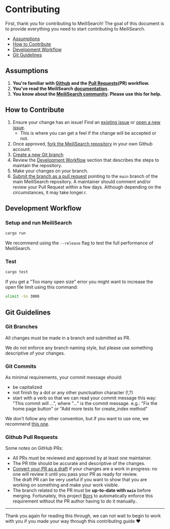 # Contributing

First, thank you for contributing to MeiliSearch! The goal of this document is to provide everything you need to start contributing to MeiliSearch.

- [Assumptions](#assumptions)
- [How to Contribute](#how-to-contribute)
- [Development Workflow](#development-workflow)
- [Git Guidelines](#git-guidelines)

## Assumptions

1. **You're familiar with [Github](https://github.com) and the [Pull Requests](https://help.github.com/en/github/collaborating-with-issues-and-pull-requests/about-pull-requests)(PR) workflow.**
2. **You've read the MeiliSearch [documentation](https://docs.meilisearch.com).**
3. **You know about the [MeiliSearch community](https://docs.meilisearch.com/learn/what_is_meilisearch/contact.html).
   Please use this for help.**

## How to Contribute

1. Ensure your change has an issue! Find an
   [existing issue](https://github.com/meilisearch/meilisearch/issues/) or [open a new issue](https://github.com/meilisearch/meilisearch/issues/new).
   * This is where you can get a feel if the change will be accepted or not.
2. Once approved, [fork the MeiliSearch repository](https://help.github.com/en/github/getting-started-with-github/fork-a-repo) in your own Github account.
3. [Create a new Git branch](https://help.github.com/en/github/collaborating-with-issues-and-pull-requests/creating-and-deleting-branches-within-your-repository)
4. Review the [Development Workflow](#development-workflow) section that describes the steps to maintain the repository.
5. Make your changes on your branch.
6. [Submit the branch as a pull request](https://help.github.com/en/github/collaborating-with-issues-and-pull-requests/creating-a-pull-request-from-a-fork) pointing to the `main` branch of the main MeiliSearch repository. A maintainer should comment and/or review your Pull Request within a few days. Although depending on the circumstances, it may take longer.r.

## Development Workflow

### Setup and run MeiliSearch

```bash
cargo run
```

We recommend using the `--release` flag to test the full performance of MeiliSearch.

### Test

```bash
cargo test
```

If you get a "Too many open size" error you might want to increase the open file limit using this command:

```bash
ulimit -Sn 3000
```

## Git Guidelines

### Git Branches

All changes must be made in a branch and submitted as PR.

We do not enforce any branch naming style, but please use something descriptive of your changes.

### Git Commits

As minimal requirements, your commit message should:
- be capitalized
- not finish by a dot or any other punctuation character (!,?)
- start with a verb so that we can read your commit message this way: "This commit will ...", where "..." is the commit message.
  e.g.: "Fix the home page button" or "Add more tests for create_index method"

We don't follow any other convention, but if you want to use one, we recommend [this one](https://chris.beams.io/posts/git-commit/).

### Github Pull Requests

Some notes on GitHub PRs:

- All PRs must be reviewed and approved by at least one maintainer.
- The PR title should be accurate and descriptive of the changes.
- [Convert your PR as a draft](https://help.github.com/en/github/collaborating-with-issues-and-pull-requests/changing-the-stage-of-a-pull-request) if your changes are a work in progress: no one will review it until you pass your PR as ready for review.<br>
  The draft PR can be very useful if you want to show that you are working on something and make your work visible.
- The branch related to the PR must be **up-to-date with `main`** before merging. Fortunately, this project [Bors](https://github.com/bors-ng/bors-ng) to automatically enforce this requirement without the PR author having to do it manually..

<hr>

Thank you again for reading this through, we can not wait to begin to work with you if you made your way through this contributing guide ❤️
